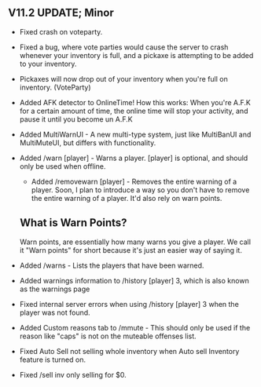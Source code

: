 ## V11.2 UPDATE; Minor

- Fixed crash on voteparty.
- Fixed a bug, where vote parties would cause the server to crash whenever your inventory is full, and a pickaxe is attempting to be added to your inventory.
- Pickaxes will now drop out of your inventory when you're full on inventory. (VoteParty)
- Added AFK detector to OnlineTime! How this works: When you're A.F.K for a certain amount of time, the online time will stop your activity, and pause it until you become un A.F.K
- Added MultiWarnUI - A new multi-type system, just like MultiBanUI and MultiMuteUI, but differs with functionality.
- Added /warn [player] - Warns a player. [player] is optional, and should only be used when offline.
  - Added /removewarn [player] - Removes the entire warning of a player. Soon, I plan to introduce a way so you don't have to remove the entire warning of a player. It'd also rely on warn points.
  
  ## What is Warn Points?
  Warn points, are essentially how many warns you give a player. We call it "Warn points" for short because it's just an easier way of saying it.
  
- Added /warns - Lists the players that have been warned.
- Added warnings information to /history [player] 3, which is also known as the warnings page
- Fixed internal server errors when using /history [player] 3 when the player was not found.
- Added Custom reasons tab to /mmute - This should only be used if the reason like "caps" is not on the muteable offenses list.
- Fixed Auto Sell not selling whole inventory when Auto sell Inventory feature is turned on.
- Fixed /sell inv only selling for $0.

